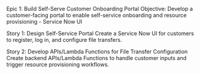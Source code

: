 Epic 1: Build Self-Serve Customer Onboarding Portal
Objective: Develop a customer-facing portal to enable self-service onboarding and resource provisioning - Service Now UI

Story 1: Design Self-Service Portal
Create a Service Now UI for customers to register, log in, and configure file transfers.

Story 2: Develop APIs/Lambda Functions for File Transfer Configuration
Create backend APIs/Lambda Functions to handle customer inputs and trigger resource provisioning workflows.




